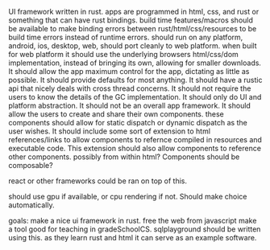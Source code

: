 UI framework written in rust. 
apps are programmed in html, css, and rust or something that can have rust bindings. 
build time features/macros should be available to make binding errors between rust/html/css/resources to be build time errors instead of runtime errors. 
should run on any platform, android, ios, desktop, web, 
should port cleanly to web platform. when built for web platform it should use the underlying browsers html/css/dom implementation, instead of bringing its own, allowing for smaller downloads. 
It should allow the app maximum control for the app, dictating as little as possible. 
It should provide defaults for most anything. 
It should have a rustic api that nicely deals with cross thread concerns.
It should not require the users to know the details of the GC implementation.
It should only do UI and platform abstraction. It should not be an overall app framework. 
It should allow the users to create and share their own components. 
     these components should allow for static dispatch or dynamic dispatch as the user wishes. 
It should include some sort of extension to html references/links to allow components to refernce compiled in resources and executable code. This extension should also allow components to reference other components. possibly from within html?
Components should be composable?

react or other frameworks could be ran on top of this. 

should use gpu if available, or cpu rendering if not. Should make choice automatically. 

goals: 
    make a nice ui framework in rust.
    free the web from javascript
    make a tool good for teaching in gradeSchoolCS. sqlplayground should be written using this. as they learn rust and html it can serve as an example software. 
